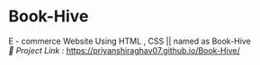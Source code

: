 # Book-Hive
E - commerce Website Using HTML , CSS || named as Book-Hive      
*📂 Project Link :* https://priyanshiraghav07.github.io/Book-Hive/   
